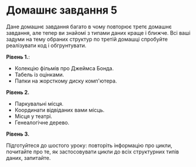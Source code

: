 # Домашнє завдання 5

Дане домашнє завдання багато в чому повторює третє домашнє завдання, але тепер ви знайомі з типами даних краще і ближче. Всі ваші задуми на тему обраних структур по третій домашці спробуйте реалізувати код і обгрунтувати.

**Рівень 1.**:

- Колекцію фільмів про Джеймса Бонда.
- Табель із оцінками.
- Папки на жорсткому диску комп'ютера.

**Рівень 2.**

- Паркувальні місця.
- Координати відвіданих вами місць.
- Місця у театрі.
- Генеалогічне дерево.

**Рівень 3.**

Підготуйтеся до шостого уроку: повторіть інформацію про цикли, почитайте про те, як застосовувати цикли до всіх структурних типів даних, запитайте.
